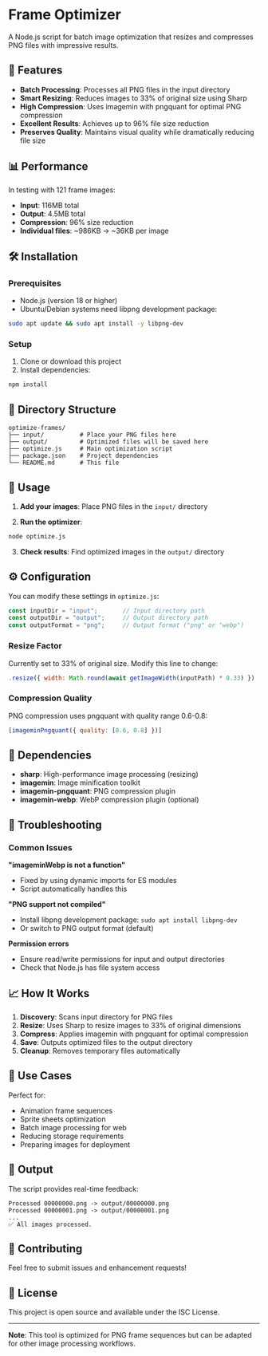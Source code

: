 # Frame Optimizer

A Node.js script for batch image optimization that resizes and compresses PNG files with impressive results.

## 🚀 Features

- **Batch Processing**: Processes all PNG files in the input directory
- **Smart Resizing**: Reduces images to 33% of original size using Sharp
- **High Compression**: Uses imagemin with pngquant for optimal PNG compression
- **Excellent Results**: Achieves up to 96% file size reduction
- **Preserves Quality**: Maintains visual quality while dramatically reducing file size

## 📊 Performance

In testing with 121 frame images:
- **Input**: 116MB total
- **Output**: 4.5MB total  
- **Compression**: 96% size reduction
- **Individual files**: ~986KB → ~36KB per image

## 🛠️ Installation

### Prerequisites

- Node.js (version 18 or higher)
- Ubuntu/Debian systems need libpng development package:

```bash
sudo apt update && sudo apt install -y libpng-dev
```

### Setup

1. Clone or download this project
2. Install dependencies:

```bash
npm install
```

## 📁 Directory Structure

```
optimize-frames/
├── input/          # Place your PNG files here
├── output/         # Optimized files will be saved here
├── optimize.js     # Main optimization script
├── package.json    # Project dependencies
└── README.md       # This file
```

## 🎯 Usage

1. **Add your images**: Place PNG files in the `input/` directory

2. **Run the optimizer**:
```bash
node optimize.js
```

3. **Check results**: Find optimized images in the `output/` directory

## ⚙️ Configuration

You can modify these settings in `optimize.js`:

```javascript
const inputDir = "input";       // Input directory path
const outputDir = "output";     // Output directory path  
const outputFormat = "png";     // Output format ("png" or "webp")
```

### Resize Factor
Currently set to 33% of original size. Modify this line to change:
```javascript
.resize({ width: Math.round(await getImageWidth(inputPath) * 0.33) })
```

### Compression Quality
PNG compression uses pngquant with quality range 0.6-0.8:
```javascript
[imageminPngquant({ quality: [0.6, 0.8] })]
```

## 🔧 Dependencies

- **sharp**: High-performance image processing (resizing)
- **imagemin**: Image minification toolkit
- **imagemin-pngquant**: PNG compression plugin
- **imagemin-webp**: WebP compression plugin (optional)

## 🐛 Troubleshooting

### Common Issues

**"imageminWebp is not a function"**
- Fixed by using dynamic imports for ES modules
- Script automatically handles this

**"PNG support not compiled"**
- Install libpng development package: `sudo apt install libpng-dev`
- Or switch to PNG output format (default)

**Permission errors**
- Ensure read/write permissions for input and output directories
- Check that Node.js has file system access

## 📈 How It Works

1. **Discovery**: Scans input directory for PNG files
2. **Resize**: Uses Sharp to resize images to 33% of original dimensions
3. **Compress**: Applies imagemin with pngquant for optimal compression
4. **Save**: Outputs optimized files to the output directory
5. **Cleanup**: Removes temporary files automatically

## 🎨 Use Cases

Perfect for:
- Animation frame sequences
- Sprite sheets optimization
- Batch image processing for web
- Reducing storage requirements
- Preparing images for deployment

## 📝 Output

The script provides real-time feedback:
```
Processed 00000000.png -> output/00000000.png
Processed 00000001.png -> output/00000001.png
...
✅ All images processed.
```

## 🤝 Contributing

Feel free to submit issues and enhancement requests!

## 📄 License

This project is open source and available under the ISC License.

---

**Note**: This tool is optimized for PNG frame sequences but can be adapted for other image processing workflows.